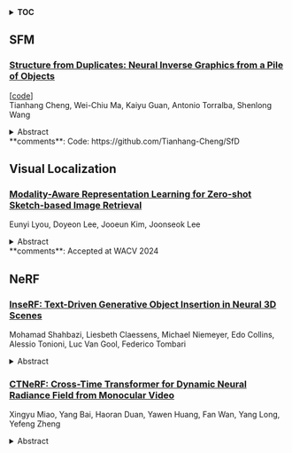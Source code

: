 <details>
  <summary><b>TOC</b></summary>
  <ol>
    <li><a href=#sfm>SFM</a></li>
      <ul>
        <li><a href=#Structure-from-Duplicates:-Neural-Inverse-Graphics-from-a-Pile-of-Objects>Structure from Duplicates: Neural Inverse Graphics from a Pile of Objects</a></li>
      </ul>
    </li>
    <li><a href=#visual-localization>Visual Localization</a></li>
      <ul>
        <li><a href=#Modality-Aware-Representation-Learning-for-Zero-shot-Sketch-based-Image-Retrieval>Modality-Aware Representation Learning for Zero-shot Sketch-based Image Retrieval</a></li>
      </ul>
    </li>
    <li><a href=#nerf>NeRF</a></li>
      <ul>
        <li><a href=#InseRF:-Text-Driven-Generative-Object-Insertion-in-Neural-3D-Scenes>InseRF: Text-Driven Generative Object Insertion in Neural 3D Scenes</a></li>
        <li><a href=#CTNeRF:-Cross-Time-Transformer-for-Dynamic-Neural-Radiance-Field-from-Monocular-Video>CTNeRF: Cross-Time Transformer for Dynamic Neural Radiance Field from Monocular Video</a></li>
      </ul>
    </li>
  </ol>
</details>

## SFM  

### [Structure from Duplicates: Neural Inverse Graphics from a Pile of Objects](http://arxiv.org/abs/2401.05236)  
[[code](https://github.com/tianhang-cheng/sfd)]  
Tianhang Cheng, Wei-Chiu Ma, Kaiyu Guan, Antonio Torralba, Shenlong Wang  
<details>  
  <summary>Abstract</summary>  
  <ol>  
    Our world is full of identical objects (\emphe.g., cans of coke, cars of same model). These duplicates, when seen together, provide additional and strong cues for us to effectively reason about 3D. Inspired by this observation, we introduce Structure from Duplicates (SfD), a novel inverse graphics framework that reconstructs geometry, material, and illumination from a single image containing multiple identical objects. SfD begins by identifying multiple instances of an object within an image, and then jointly estimates the 6DoF pose for all instances.An inverse graphics pipeline is subsequently employed to jointly reason about the shape, material of the object, and the environment light, while adhering to the shared geometry and material constraint across instances. Our primary contributions involve utilizing object duplicates as a robust prior for single-image inverse graphics and proposing an in-plane rotation-robust Structure from Motion (SfM) formulation for joint 6-DoF object pose estimation. By leveraging multi-view cues from a single image, SfD generates more realistic and detailed 3D reconstructions, significantly outperforming existing single image reconstruction models and multi-view reconstruction approaches with a similar or greater number of observations.  
  </ol>  
</details>  
**comments**: Code: https://github.com/Tianhang-Cheng/SfD  
  
  



## Visual Localization  

### [Modality-Aware Representation Learning for Zero-shot Sketch-based Image Retrieval](http://arxiv.org/abs/2401.04860)  
Eunyi Lyou, Doyeon Lee, Jooeun Kim, Joonseok Lee  
<details>  
  <summary>Abstract</summary>  
  <ol>  
    Zero-shot learning offers an efficient solution for a machine learning model to treat unseen categories, avoiding exhaustive data collection. Zero-shot Sketch-based Image Retrieval (ZS-SBIR) simulates real-world scenarios where it is hard and costly to collect paired sketch-photo samples. We propose a novel framework that indirectly aligns sketches and photos by contrasting them through texts, removing the necessity of access to sketch-photo pairs. With an explicit modality encoding learned from data, our approach disentangles modality-agnostic semantics from modality-specific information, bridging the modality gap and enabling effective cross-modal content retrieval within a joint latent space. From comprehensive experiments, we verify the efficacy of the proposed model on ZS-SBIR, and it can be also applied to generalized and fine-grained settings.  
  </ol>  
</details>  
**comments**: Accepted at WACV 2024  
  
  



## NeRF  

### [InseRF: Text-Driven Generative Object Insertion in Neural 3D Scenes](http://arxiv.org/abs/2401.05335)  
Mohamad Shahbazi, Liesbeth Claessens, Michael Niemeyer, Edo Collins, Alessio Tonioni, Luc Van Gool, Federico Tombari  
<details>  
  <summary>Abstract</summary>  
  <ol>  
    We introduce InseRF, a novel method for generative object insertion in the NeRF reconstructions of 3D scenes. Based on a user-provided textual description and a 2D bounding box in a reference viewpoint, InseRF generates new objects in 3D scenes. Recently, methods for 3D scene editing have been profoundly transformed, owing to the use of strong priors of text-to-image diffusion models in 3D generative modeling. Existing methods are mostly effective in editing 3D scenes via style and appearance changes or removing existing objects. Generating new objects, however, remains a challenge for such methods, which we address in this study. Specifically, we propose grounding the 3D object insertion to a 2D object insertion in a reference view of the scene. The 2D edit is then lifted to 3D using a single-view object reconstruction method. The reconstructed object is then inserted into the scene, guided by the priors of monocular depth estimation methods. We evaluate our method on various 3D scenes and provide an in-depth analysis of the proposed components. Our experiments with generative insertion of objects in several 3D scenes indicate the effectiveness of our method compared to the existing methods. InseRF is capable of controllable and 3D-consistent object insertion without requiring explicit 3D information as input. Please visit our project page at https://mohamad-shahbazi.github.io/inserf.  
  </ol>  
</details>  
  
### [CTNeRF: Cross-Time Transformer for Dynamic Neural Radiance Field from Monocular Video](http://arxiv.org/abs/2401.04861)  
Xingyu Miao, Yang Bai, Haoran Duan, Yawen Huang, Fan Wan, Yang Long, Yefeng Zheng  
<details>  
  <summary>Abstract</summary>  
  <ol>  
    The goal of our work is to generate high-quality novel views from monocular videos of complex and dynamic scenes. Prior methods, such as DynamicNeRF, have shown impressive performance by leveraging time-varying dynamic radiation fields. However, these methods have limitations when it comes to accurately modeling the motion of complex objects, which can lead to inaccurate and blurry renderings of details. To address this limitation, we propose a novel approach that builds upon a recent generalization NeRF, which aggregates nearby views onto new viewpoints. However, such methods are typically only effective for static scenes. To overcome this challenge, we introduce a module that operates in both the time and frequency domains to aggregate the features of object motion. This allows us to learn the relationship between frames and generate higher-quality images. Our experiments demonstrate significant improvements over state-of-the-art methods on dynamic scene datasets. Specifically, our approach outperforms existing methods in terms of both the accuracy and visual quality of the synthesized views.  
  </ol>  
</details>  
  
  



